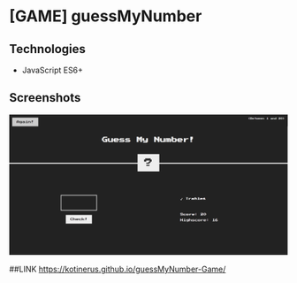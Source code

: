 
# [GAME] guessMyNumber

## Technologies 
- JavaScript ES6+


## Screenshots

![](https://github.com/kotinerus/guessMyNumber-Game/blob/main/screenshot.png)

##LINK
https://kotinerus.github.io/guessMyNumber-Game/
